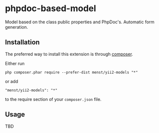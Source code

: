 phpdoc-based-model
==================

Model based on the class public properties and PhpDoc's. Automatic form generation.


Installation
------------

The preferred way to install this extension is through [composer](http://getcomposer.org/download/).

Either run

```
php composer.phar require --prefer-dist menst/yii2-models "*"
```

or add

```
"menst/yii2-models": "*"
```

to the require section of your `composer.json` file.


Usage
-----

TBD
